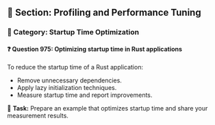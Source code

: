 ## 📘 Section: Profiling and Performance Tuning  
### 🔹 Category: Startup Time Optimization  
#### ❓ Question 975: Optimizing startup time in Rust applications

To reduce the startup time of a Rust application:

- Remove unnecessary dependencies.
- Apply lazy initialization techniques.
- Measure startup time and report improvements.

🔧 **Task:** Prepare an example that optimizes startup time and share your measurement results.
